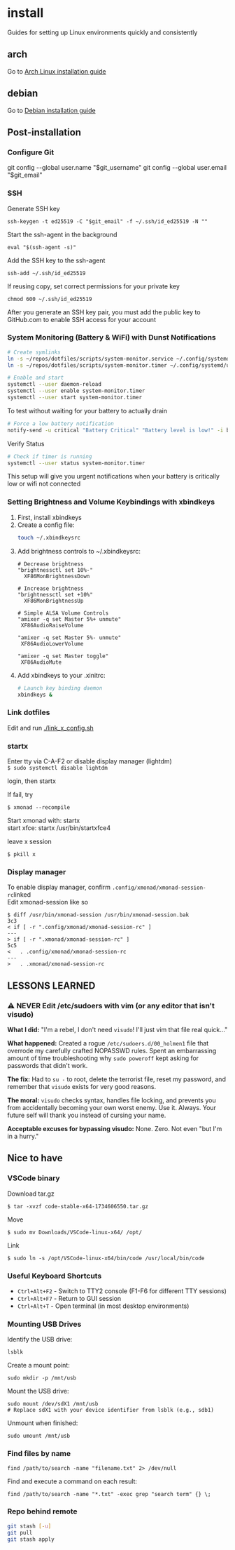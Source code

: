 # install
Guides for setting up Linux environments quickly and consistently

## arch
Go to [Arch Linux installation guide](./archinstall/README.md)

## debian
Go to [Debian installation guide](./debianinstall/README.md)


## Post-installation

### Configure Git
git config --global user.name "$git_username"
git config --global user.email "$git_email"

### SSH
Generate SSH key
```
ssh-keygen -t ed25519 -C "$git_email" -f ~/.ssh/id_ed25519 -N ""
```
Start the ssh-agent in the background
```
eval "$(ssh-agent -s)"
```
Add the SSH key to the ssh-agent
```
ssh-add ~/.ssh/id_ed25519
```

If reusing copy, set correct permissions for your private key
```
chmod 600 ~/.ssh/id_ed25519
```
After you generate an SSH key pair, you must add the public key to GitHub.com to enable SSH access for your account

### System Monitoring (Battery & WiFi) with Dunst Notifications

```bash
# Create symlinks
ln -s ~/repos/dotfiles/scripts/system-monitor.service ~/.config/systemd/user/system-monitor.service
ln -s ~/repos/dotfiles/scripts/system-monitor.timer ~/.config/systemd/user/system-monitor.timer

# Enable and start
systemctl --user daemon-reload
systemctl --user enable system-monitor.timer
systemctl --user start system-monitor.timer
```

To test without waiting for your battery to actually drain
```bash
# Force a low battery notification
notify-send -u critical "Battery Critical" "Battery level is low!" -i battery-caution
```

Verify Status
```bash
# Check if timer is running
systemctl --user status system-monitor.timer
```

This setup will give you urgent notifications when your battery is critically low or wifi not connected

### Setting Brightness and Volume Keybindings with xbindkeys

1. First, install xbindkeys
2. Create a config file:
   ```bash
   touch ~/.xbindkeysrc
   ```
3. Add brightness controls to ~/.xbindkeysrc:
   ```
   # Decrease brightness
   "brightnessctl set 10%-"
     XF86MonBrightnessDown

   # Increase brightness
   "brightnessctl set +10%"
     XF86MonBrightnessUp

   # Simple ALSA Volume Controls
   "amixer -q set Master 5%+ unmute"
    XF86AudioRaiseVolume

   "amixer -q set Master 5%- unmute"
    XF86AudioLowerVolume

   "amixer -q set Master toggle"
    XF86AudioMute
   ```
4. Add xbindkeys to your .xinitrc:
   ```bash
   # Launch key binding daemon
   xbindkeys &
   ```

### Link dotfiles
Edit and run
[./link_x_config.sh](./link_x_config.sh)

### startx
Enter tty via C-A-F2 or disable display manager (lightdm)  
```$ sudo systemctl disable lightdm```

login, then startx  

If fail, try
```
$ xmonad --recompile 
```
Start xmonad with: startx  
start xfce: startx /usr/bin/startxfce4

leave x session
```
$ pkill x 
```

### Display manager  

To enable display manager, confirm ```.config/xmonad/xmonad-session-rc```linked   
Edit xmonad-session like so
```
$ diff /usr/bin/xmonad-session /usr/bin/xmonad-session.bak 
3c3
< if [ -r ".config/xmonad/xmonad-session-rc" ]
---
> if [ -r ".xmonad/xmonad-session-rc" ]
5c5
<   . .config/xmonad/xmonad-session-rc
---
>   . .xmonad/xmonad-session-rc
```
## LESSONS LEARNED
### ⚠️ NEVER Edit /etc/sudoers with vim (or any editor that isn't visudo)

**What I did:** "I'm a rebel, I don't need `visudo`! I'll just vim that file real quick..."

**What happened:** Created a rogue `/etc/sudoers.d/00_holmen1` file that overrode my carefully crafted NOPASSWD rules. Spent an embarrassing amount of time troubleshooting why `sudo poweroff` kept asking for passwords that didn't work.

**The fix:** Had to `su -` to root, delete the terrorist file, reset my password, and remember that `visudo` exists for very good reasons.

**The moral:** `visudo` checks syntax, handles file locking, and prevents you from accidentally becoming your own worst enemy. Use it. Always. Your future self will thank you instead of cursing your name.

**Acceptable excuses for bypassing visudo:** None. Zero. Not even "but I'm in a hurry."

## Nice to have

### VSCode binary
Download tar.gz

```
$ tar -xvzf code-stable-x64-1734606550.tar.gz 
```
Move
```
$ sudo mv Downloads/VSCode-linux-x64/ /opt/
```

Link
```
$ sudo ln -s /opt/VSCode-linux-x64/bin/code /usr/local/bin/code
```

### Useful Keyboard Shortcuts
- `Ctrl+Alt+F2` - Switch to TTY2 console (F1-F6 for different TTY sessions)
- `Ctrl+Alt+F7` - Return to GUI session
- `Ctrl+Alt+T` - Open terminal (in most desktop environments)

### Mounting USB Drives
Identify the USB drive:
```
lsblk
```
Create a mount point:
```
sudo mkdir -p /mnt/usb
```
Mount the USB drive:
```
sudo mount /dev/sdX1 /mnt/usb
# Replace sdX1 with your device identifier from lsblk (e.g., sdb1)
```
Unmount when finished:
```
sudo umount /mnt/usb
```

### Find files by name
```
find /path/to/search -name "filename.txt" 2> /dev/null
```

Find and execute a command on each result:
```
find /path/to/search -name "*.txt" -exec grep "search term" {} \;
```

### Repo behind remote

```bash
git stash [-u]
git pull
git stash apply
```
